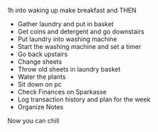 
1h into waking up make breakfast and THEN

- Gather laundry and put in basket
- Get coins and detergent and go downstairs
- Put laundry into washing machine
- Start the washing machine and set a timer
- Go back upstairs
- Change sheets
- Throw old sheets in laundry basket
- Water the plants
- Sit down on pc
- Check Finances on Sparkasse
- Log transaction history and plan for the week
- Organize Notes

Now you can chill